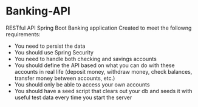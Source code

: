 # Banking-API
RESTful API Spring Boot Banking application 
Created to meet the followng requirements:  
* You need to persist the data  
* You should use Spring Security  
* You need to handle both checking and savings accounts  
* You should define the API based on what you can do with these accounts in real life (deposit money, withdraw money, check balances, transfer money between accounts, etc.)  
* You should only be able to access your own accounts  
* You should have a seed script that clears out your db and seeds it with useful test data every time you start the server  
